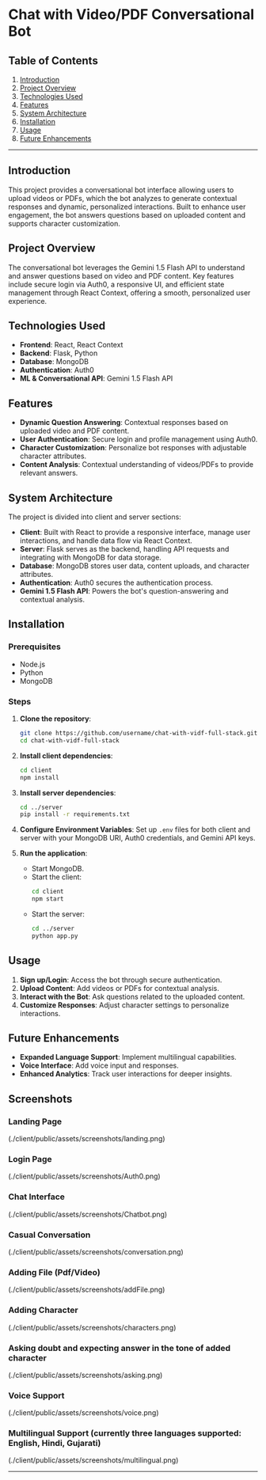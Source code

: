
# Chat with Video/PDF Conversational Bot

## Table of Contents
1. [Introduction](#introduction)
2. [Project Overview](#project-overview)
3. [Technologies Used](#technologies-used)
4. [Features](#features)
5. [System Architecture](#system-architecture)
6. [Installation](#installation)
7. [Usage](#usage)
8. [Future Enhancements](#future-enhancements)

---

## Introduction

This project provides a conversational bot interface allowing users to upload videos or PDFs, which the bot analyzes to generate contextual responses and dynamic, personalized interactions. Built to enhance user engagement, the bot answers questions based on uploaded content and supports character customization.

## Project Overview

The conversational bot leverages the Gemini 1.5 Flash API to understand and answer questions based on video and PDF content. Key features include secure login via Auth0, a responsive UI, and efficient state management through React Context, offering a smooth, personalized user experience.

## Technologies Used

- **Frontend**: React, React Context
- **Backend**: Flask, Python
- **Database**: MongoDB
- **Authentication**: Auth0
- **ML & Conversational API**: Gemini 1.5 Flash API

## Features

- **Dynamic Question Answering**: Contextual responses based on uploaded video and PDF content.
- **User Authentication**: Secure login and profile management using Auth0.
- **Character Customization**: Personalize bot responses with adjustable character attributes.
- **Content Analysis**: Contextual understanding of videos/PDFs to provide relevant answers.

## System Architecture

The project is divided into client and server sections:

- **Client**: Built with React to provide a responsive interface, manage user interactions, and handle data flow via React Context.
- **Server**: Flask serves as the backend, handling API requests and integrating with MongoDB for data storage.
- **Database**: MongoDB stores user data, content uploads, and character attributes.
- **Authentication**: Auth0 secures the authentication process.
- **Gemini 1.5 Flash API**: Powers the bot's question-answering and contextual analysis.

## Installation

### Prerequisites
- Node.js
- Python
- MongoDB

### Steps

1. **Clone the repository**:
   ```bash
   git clone https://github.com/username/chat-with-vidf-full-stack.git
   cd chat-with-vidf-full-stack
   ```

2. **Install client dependencies**:
   ```bash
   cd client
   npm install
   ```

3. **Install server dependencies**:
   ```bash
   cd ../server
   pip install -r requirements.txt
   ```

4. **Configure Environment Variables**: Set up `.env` files for both client and server with your MongoDB URI, Auth0 credentials, and Gemini API keys.

5. **Run the application**:
   - Start MongoDB.
   - Start the client:
     ```bash
     cd client
     npm start
     ```
   - Start the server:
     ```bash
     cd ../server
     python app.py
     ```

## Usage

1. **Sign up/Login**: Access the bot through secure authentication.
2. **Upload Content**: Add videos or PDFs for contextual analysis.
3. **Interact with the Bot**: Ask questions related to the uploaded content.
4. **Customize Responses**: Adjust character settings to personalize interactions.

## Future Enhancements

- **Expanded Language Support**: Implement multilingual capabilities.
- **Voice Interface**: Add voice input and responses.
- **Enhanced Analytics**: Track user interactions for deeper insights.

## Screenshots

### Landing Page
(./client/public/assets/screenshots/landing.png)

### Login Page
(./client/public/assets/screenshots/Auth0.png)

### Chat Interface
(./client/public/assets/screenshots/Chatbot.png)

### Casual Conversation
(./client/public/assets/screenshots/conversation.png)

### Adding File (Pdf/Video)
(./client/public/assets/screenshots/addFile.png)

### Adding Character
(./client/public/assets/screenshots/characters.png)

### Asking doubt and expecting answer in the tone of added character
(./client/public/assets/screenshots/asking.png)

### Voice Support
(./client/public/assets/screenshots/voice.png)

### Multilingual Support (currently three languages supported: English, Hindi, Gujarati)
(./client/public/assets/screenshots/multilingual.png)




---
